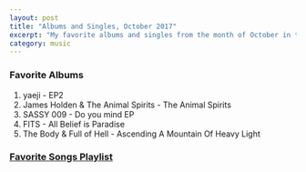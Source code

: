 ```yaml
---
layout: post
title: "Albums and Singles, October 2017"
excerpt: "My favorite albums and singles from the month of October in the 2017th year. "
category: music
---
```


### Favorite Albums
1. yaeji - EP2
1. James Holden & The Animal Spirits - The Animal Spirits
1. SASSY 009 - Do you mind EP
1. FITS - All Belief is Paradise
1. The Body & Full of Hell - Ascending A Mountain Of Heavy Light

### <a href="https://open.spotify.com/user/blrobin2/playlist/2QtKhxxZbXhC8U4QkirYbo" target="_blank" rel="noopener">Favorite Songs Playlist</a>